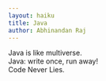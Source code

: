 ```yaml
---
layout: haiku
title: Java
author: Abhinandan Raj
---
```


Java is like multiverse.<br>
Java: write once, run away!<br>
Code Never Lies.<br>
